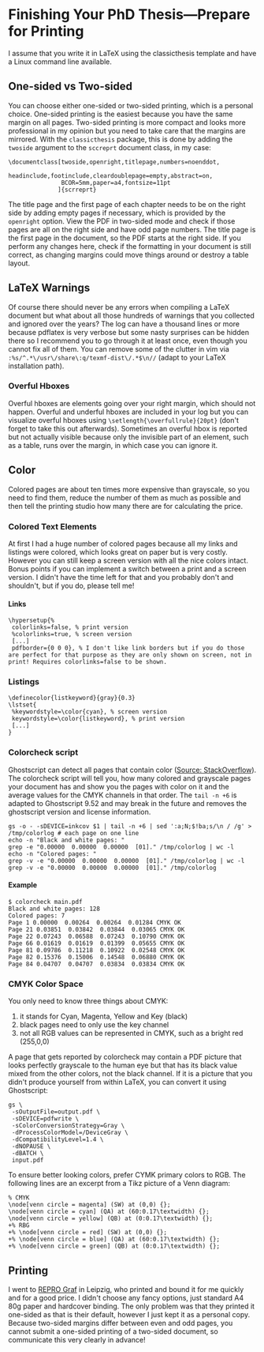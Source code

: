 # Finishing Your PhD Thesis&mdash;Prepare for Printing
I assume that you write it in LaTeX using the classicthesis template and have a Linux command line available.

## One-sided vs Two-sided
You can choose either one-sided or two-sided printing, which is a personal choice.
One-sided printing is the easiest because you have the same margin on all pages.
Two-sided printing is more compact and looks more professional in my opinion but you need to take care that the margins are mirrored.
With the `classicthesis` package, this is done by adding the `twoside` argument to the `sccreprt` document class, in my case:

    \documentclass[twoside,openright,titlepage,numbers=noenddot,
                   headinclude,footinclude,cleardoublepage=empty,abstract=on,
                   BCOR=5mm,paper=a4,fontsize=11pt
                  ]{scrreprt}


The title page and the first page of each chapter needs to be on the right side by adding empty pages if necessary, which is provided by the `openright` option.
View the PDF in two-sided mode and check if those pages are all on the right side and have odd page numbers.
The title page is the first page in the document, so the PDF starts at the right side.
If you perform any changes here, check if the formatting in your document is still correct, as changing margins could move things around or destroy a table layout.

## LaTeX Warnings
Of course there should never be any errors when compiling a LaTeX document but what about all those hundreds of warnings that you collected and ignored over the years?
The log can have a thousand lines or more because pdflatex is very verbose but some nasty surprises can be hidden there so I recommend you to go through it at least once, even though you cannot fix all of them.
You can remove some of the clutter in vim via `:%s/^.*\/usr\/share\:q/texmf-dist\/.*$\n//` (adapt to your LaTeX installation path).

### Overful Hboxes
Overful hboxes are elements going over your right margin, which should not happen.
Overful and underful hboxes are included in your log but you can visualize overful hboxes using `\setlength{\overfullrule}{20pt}` (don't forget to take this out afterwards).
Sometimes an overful hbox is reported but not actually visible because only the invisible part of an element, such as a table, runs over the margin, in which case you can ignore it.

## Color
Colored pages are about ten times more expensive than grayscale, so you need to find them, reduce the number of them as much as possible and then tell the printing studio how many there are for calculating the price.

### Colored Text Elements 
At first I had a huge number of colored pages because all my links and listings were colored, which looks great on paper but is very costly.
However you can still keep a screen version with all the nice colors intact.
Bonus points if you can implement a switch between a print and a screen version.
I didn't have the time left for that and you probably don't and shouldn't, but if you do, please tell me!

#### Links 
    \hypersetup{%
     colorlinks=false, % print version
     %colorlinks=true, % screen version
     [...]
     pdfborder={0 0 0}, % I don't like link borders but if you do those are perfect for that purpose as they are only shown on screen, not in print! Requires colorlinks=false to be shown.

### Listings

    \definecolor{listkeyword}{gray}{0.3}
    \lstset{
     %keywordstyle=\color{cyan}, % screen version
     keywordstyle=\color{listkeyword}, % print version
     [...]
    }
  
### Colorcheck script
Ghostscript can detect all pages that contain color ([Source: StackOverflow](https://tex.stackexchange.com/questions/53493/detecting-all-pages-which-contain-color/61216#61216)).
The colorcheck script will tell you, how many colored and grayscale pages your document has and show you the pages with color on it and the average values for the CMYK channels in that order.
The `tail -n +6` is adapted to Ghostscript 9.52 and may break in the future and removes the ghostscript version and license information.

    gs -o - -sDEVICE=inkcov $1 | tail -n +6 | sed ':a;N;$!ba;s/\n / /g' > /tmp/colorlog # each page on one line
    echo -n "Black and white pages: "
    grep -e "0.00000  0.00000  0.00000  [01]." /tmp/colorlog | wc -l
    echo -n "Colored pages: "
    grep -v -e "0.00000  0.00000  0.00000  [01]." /tmp/colorlog | wc -l
    grep -v -e "0.00000  0.00000  0.00000  [01]." /tmp/colorlog

#### Example

    $ colorcheck main.pdf
    Black and white pages: 128
    Colored pages: 7
    Page 1 0.00000  0.00264  0.00264  0.01284 CMYK OK
    Page 21 0.03851  0.03842  0.03844  0.03065 CMYK OK
    Page 22 0.07243  0.06588  0.07243  0.10790 CMYK OK
    Page 66 0.01619  0.01619  0.01399  0.05655 CMYK OK
    Page 81 0.09786  0.11218  0.10922  0.02548 CMYK OK
    Page 82 0.15376  0.15006  0.14548  0.06880 CMYK OK
    Page 84 0.04707  0.04707  0.03834  0.03834 CMYK OK

### CMYK Color Space
You only need to know three things about CMYK:

1. it stands for Cyan, Magenta, Yellow and Key (black)
2. black pages need to only use the key channel
3. not all RGB values can be represented in CMYK, such as a bright red (255,0,0)

A page that gets reported by colorcheck may contain a PDF picture that looks perfectly grayscale to the human eye but that has its black value mixed from the other colors, not the black channel.
If it is a picture that you didn't produce yourself from within LaTeX, you can convert it using Ghostscript:

    gs \
     -sOutputFile=output.pdf \
     -sDEVICE=pdfwrite \
     -sColorConversionStrategy=Gray \
     -dProcessColorModel=/DeviceGray \
     -dCompatibilityLevel=1.4 \
     -dNOPAUSE \
     -dBATCH \
     input.pdf 

To ensure better looking colors, prefer CYMK primary colors to RGB.
The following lines are an excerpt from a Tikz picture of a Venn diagram:

    % CMYK
    \node[venn circle = magenta] (SW) at (0,0) {};
    \node[venn circle = cyan] (QA) at (60:0.17\textwidth) {};
    \node[venn circle = yellow] (QB) at (0:0.17\textwidth) {};
    +% RBG
    +% \node[venn circle = red] (SW) at (0,0) {};
    +% \node[venn circle = blue] (QA) at (60:0.17\textwidth) {};
    +% \node[venn circle = green] (QB) at (0:0.17\textwidth) {};

## Printing
I went to [REPRO Graf](https://reprograf-leipzig.de/) in Leipzig, who printed and bound it for me quickly and for a good price.
I didn't choose any fancy options, just standard A4 80g paper and hardcover binding.
The only problem was that they printed it one-sided as that is their default, however I just kept it as a personal copy.
Because two-sided margins differ between even and odd pages, you cannot submit a one-sided printing of a two-sided document, so communicate this very clearly in advance!
